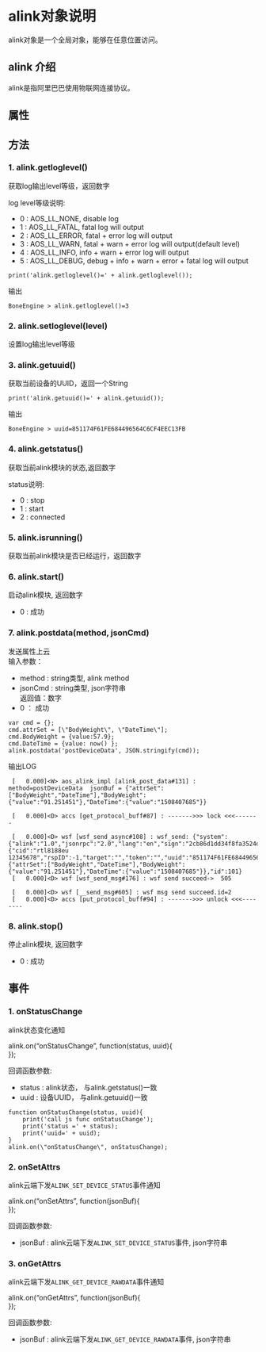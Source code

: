 # alink对象说明

alink对象是一个全局对象，能够在任意位置访问。

## alink 介绍

alink是指阿里巴巴使用物联网连接协议。

## 属性

## 方法

### **1. alink.getloglevel()**  
获取log输出level等级，返回数字

log level等级说明:
* 0 : AOS_LL_NONE, disable log
* 1 : AOS_LL_FATAL, fatal log will output
* 2 : AOS_LL_ERROR, fatal + error log will output
* 3 : AOS_LL_WARN, fatal + warn + error log will output(default level)
* 4 : AOS_LL_INFO, info + warn + error log will output
* 5 : AOS_LL_DEBUG, debug + info + warn + error + fatal log will output


```
print('alink.getloglevel()=' + alink.getloglevel());
```
输出
```
BoneEngine > alink.getloglevel()=3
```

### **2. alink.setloglevel(level)**  
设置log输出level等级

### **3. alink.getuuid()**  
获取当前设备的UUID，返回一个String

```
print('alink.getuuid()=' + alink.getuuid());
```
输出
```
BoneEngine > uuid=851174F61FE684496564C6CF4EEC13FB
```

### **4. alink.getstatus()**  
获取当前alink模块的状态,返回数字

status说明:
* 0 : stop
* 1 : start
* 2 : connected


### **5. alink.isrunning()**  
获取当前alink模块是否已经运行，返回数字

### **6. alink.start()**  
启动alink模块, 返回数字
* 0 : 成功


### **7. alink.postdata(method, jsonCmd)**  
发送属性上云  
输入参数：
* method : string类型, alink method
* jsonCmd : string类型, json字符串  
  返回值：数字
* 0 ： 成功


```
var cmd = {};
cmd.attrSet = [\"BodyWeight\", \"DateTime\"];
cmd.BodyWeight = {value:57.9};
cmd.DateTime = {value: now() };
alink.postdata('postDeviceData', JSON.stringify(cmd));
```

输出LOG
```
 [   0.000]<W> aos_alink_impl [alink_post_data#131] : method=postDeviceData  jsonBuf = {"attrSet":["BodyWeight","DateTime"],"BodyWeight":{"value":"91.251451"},"DateTime":{"value":"1508407685"}} 

 [   0.000]<D> accs [get_protocol_buff#87] : ------->>> lock <<<------- 

 [   0.000]<D> wsf [wsf_send_async#108] : wsf_send: {"system":{"alink":"1.0","jsonrpc":"2.0","lang":"en","sign":"2cb86d1dd34f8fa3524df8af55a3ee0d","key":"noZXLHemHlRDD4TdIcda","time":""},"request":{"cid":"rtl8188eu 12345678","rspID":-1,"target":"","token":"","uuid":"851174F61FE684496564C6CF4EEC13FB"},"method":"postDeviceData","params":{"attrSet":["BodyWeight","DateTime"],"BodyWeight":{"value":"91.251451"},"DateTime":{"value":"1508407685"}},"id":101}
 [   0.000]<D> wsf [wsf_send_msg#176] : wsf send succeed->  505

 [   0.000]<D> wsf [__send_msg#605] : wsf msg send succeed.id=2
 [   0.000]<D> accs [put_protocol_buff#94] : ------->>> unlock <<<--------

```

### **8. alink.stop()**  
停止alink模块, 返回数字
* 0 : 成功


## 事件

### **1. onStatusChange**  
alink状态变化通知

alink.on(“onStatusChange”, function(status, uuid){  
});

回调函数参数:
* status : alink状态， 与alink.getstatus()一致
* uuid : 设备UUID， 与alink.getuuid()一致


```
function onStatusChange(status, uuid){
    print('call js func onStatusChange');
    print('status =' + status);
    print('uuid=' + uuid); 
}
alink.on(\"onStatusChange\", onStatusChange); 
```

### **2. onSetAttrs**  
alink云端下发`ALINK_SET_DEVICE_STATUS`事件通知

alink.on(“onSetAttrs”, function(jsonBuf){  
});

回调函数参数:
* jsonBuf : alink云端下发`ALINK_SET_DEVICE_STATUS`事件, json字符串


### **3. onGetAttrs**  
alink云端下发`ALINK_GET_DEVICE_RAWDATA`事件通知

alink.on(“onGetAttrs”, function(jsonBuf){  
});

回调函数参数:
* jsonBuf : alink云端下发`ALINK_GET_DEVICE_RAWDATA`事件, json字符串


